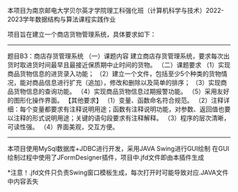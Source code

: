 本项目为南京邮电大学贝尔英才学院理工科强化班（计算机科学与技术）2022-2023学年数据结构与算法课程实践作业

项目旨在建立一个商店货物管理系统，具体要求如下：
*************************************
题目B3：商店存货管理系统
（一）课题内容
建立商店存货管理系统，要求每次出货时取进货时间最早且最接近保质期中止时间的货物。
（二）课题要求
（1）实现商品货物信息的进货录入功能；
（2）建立一个文件，包括至少5个种类的货物情况，能对商品信息进行扩充（追加），修改和删除以及简单的排序；
（3）实现商品货物信息的查询功能。
（4）实现商品货物信息过期报警功能。
（5）采用友好的图形化操作界面。
【其他要求】
（1）变量、函数命名符合规范。
（2）注释详细：每个变量都要求有注释说明用途；函数有注释说明功能，对参数、返回值也要以注释的形式说明用途；关键的语句段要求有注释解释。
（3）程序的层次清晰，可读性强。
（4）界面美观，交互方便。
*************************************
本项目使用MySql数据库+JDBC进行开发，采用JAVA Swing进行GUI绘制
在GUI绘制过程中使用了JFormDesigner插件，项目中.jfd文件即由本插件生成

*注意！.jfd文件只负责Swing窗口模板生成，每次打开时可能导致对应.JAVA文件中内容丢失
